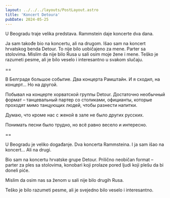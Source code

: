 ```yaml
---
layout: ../../../layouts/PostLayout.astro
title: 'Koncert Detoura'
pubDate: 2024-05-25
---
```


U Beogradu traje velika predstava. Rammstein daje koncerte dva dana.

Ja sam takođe bio na koncertu, ali na drugom. Išao sam na koncert hrvatskog benda Detour. To nije bilo uobičajeno za mene. Parter sa stolovima. Mislim da nije bilo Rusa u sali osim moje žene i mene. Teško je razumeti pesme, ali je bilo veselo i interesantno u svakom slučaju.

==

В Белграде большое событие. Два концерта Рамштайн. И я сходил, на концерт... Но на другой.

Побывал на концерте хорватской группы Detour. Достаточно необычный формат – танцевальный партер со столиками, официанты, которые проходят мимо танцующих людей, чтобы разнести напитки.

Думаю, что кроме нас с женой в зале не было других русских.

Понимать песни было трудно, но всё равно весело и интересно.

==

U Beogradu je veliko događanje. Dva koncerta Rammsteina. I ja sam išao na koncert... Ali na drugi.

Bio sam na koncertu hrvatske grupe Detour. Prilično neobičan format – parter za ples sa stolovima, konobari koji prolaze pored ljudi koji plešu da bi doneli piće.

Mislim da osim nas sa ženom u sali nije bilo drugih Rusa.

Teško je bilo razumeti pesme, ali je svejedno bilo veselo i interesantno.
